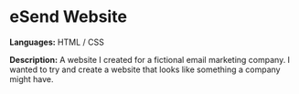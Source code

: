 # eSend Website 
**Languages:** HTML / CSS

**Description:** A website I created for a fictional email marketing company. I wanted to try and create a website that looks like something a company might have.

